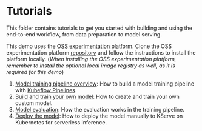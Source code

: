 # Tutorials

This folder contains tutorials to get you started with building and using the end-to-end workflow, from data preparation to model serving.

This demo uses the [OSS experimentation platform](https://gitlab.fokus.fraunhofer.de/iml4e/iml4e_oss_exp_platform/-/tree/main).
Clone the OSS experimentation platform [repository](https://gitlab.fokus.fraunhofer.de/iml4e/iml4e_oss_exp_platform/-/tree/main)
and follow the instructions to install the platform locally. (*When installing the OSS experimentation platform, remember to install the optional local image registry as well, as it is required for this demo*)

1. [Model training pipeline overview](./1-Model-training-pipeline-overview.md): How to build a model training pipeline with [Kubeflow Pipelines](https://www.kubeflow.org/docs/components/pipelines/introduction/).
2. [Build and train your own model](./2-Build-and-train-your-own-model.md): How to create and train your own custom model.
3. [Model evaluation](./3-Model-evaluation.md): How the evaluation works in the training pipeline.
4. [Deploy the model](./4-Manual-model-deployment.md): How to deploy the model manually to KServe on Kubernetes for serverless inference.